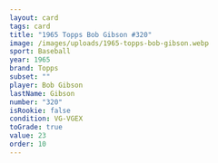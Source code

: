 ```yaml
---
layout: card
tags: card
title: "1965 Topps Bob Gibson #320"
image: /images/uploads/1965-topps-bob-gibson.webp
sport: Baseball
year: 1965
brand: Topps
subset: ""
player: Bob Gibson
lastName: Gibson
number: "320"
isRookie: false
condition: VG-VGEX
toGrade: true
value: 23
order: 10
---
```

